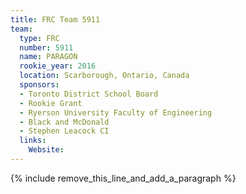 ```yaml
---
title: FRC Team 5911
team:
  type: FRC
  number: 5911
  name: PARAGON
  rookie_year: 2016
  location: Scarborough, Ontario, Canada
  sponsors:
  - Toronto District School Board
  - Rookie Grant
  - Ryerson University Faculty of Engineering
  - Black and McDonald
  - Stephen Leacock CI
  links:
    Website:
---
```


{% include remove_this_line_and_add_a_paragraph %}
